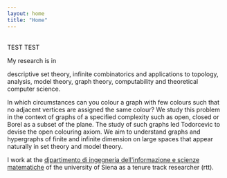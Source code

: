```yaml
---
layout: home
title: "Home"
---
```



<br>
TEST TEST 

My research is in
<!--areas are field is mathematical logic, in particular set theory, large cardinals, -->
descriptive set theory, infinite combinatorics and applications to topology, analysis, model theory, graph theory, computability and theoretical computer science.

<!--I work on the EPSRC project ''Graphs on generalised Baire spaces'' with <a href="https://people.maths.bris.ac.uk/~mapdw/">Prof. Philip Welch</a> at the University of Bristol.-->
<!--The project aims to understand the structure of large graphs that satisfy topological conditions.-->
In which circumstances can you colour a graph with few colours such that no adjacent vertices are assigned the same colour?
We study this problem in the context of graphs of a specified complexity such as open, closed or Borel as a subset of the plane.
The study of such graphs led Todorcevic to devise the open colouring axiom.
We aim to understand graphs and hypergraphs of finite and infinite dimension on large spaces that appear naturally in set theory and model theory.

I work at the <a href="https://www.diism.unisi.it/it">dipartimento di ingegneria dell'informazione e scienze matematiche</a> of the university of Siena as a tenure track researcher (rtt).

<!--I previously worked at the School of Mathematics at the Universty of Bristol and currently I am a Research Fellow at the School of Computer Science at the University of Auckland.
Here are my <a href="/files/research.pdf">research</a> and <a href="/files/teaching.pdf">teaching</a> statements.
-->

<!--This belong to a field with exciting connections with infinite combinatorics and large cardinals and applications to descriptive set theory and classification problems.-->
